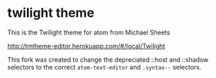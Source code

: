 # twilight theme

This is the Twilight theme for atom from Michael Sheets

http://tmtheme-editor.herokuapp.com/#/local/Twilight

This fork was created to change the depreciated ::host and ::shadow selectors to the correct `atom-text-editor` and `.syntax--` selectors.
